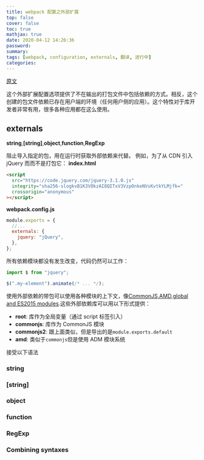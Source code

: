 ```yaml
---
title: webpack 配置之外部扩展
top: false
cover: false
toc: true
mathjax: true
date: 2020-04-12 14:26:36
password:
summary:
tags: [webpack, configuration, externals, 翻译, 进行中]
categories:
---
```


[原文](https://webpack.js.org/configuration/externals/#externals)

这个外部扩展配置选项提供了不在输出的打包文件中包括依赖的方式。相反，这个创建的包文件依赖已存在用户端的环境（任何用户侧的应用）。这个特性对于库开发者非常有用，很多各种应用都在这么使用。

## externals

**string**,**[string]**,**object**,**function**,**RegExp**

阻止导入指定的包，用在运行时获取外部依赖来代替。
例如，为了从 CDN 引入 jQuery 而而不是打包它：
**index.html**

```html
<script
  src="https://code.jquery.com/jquery-3.1.0.js"
  integrity="sha256-slogkvB1K3VOkzAI8QITxV3VzpOnkeNVsKvtkYLMjfk="
  crossorigin="anonymous"
></script>
```

**webpack.config.js**

```js
module.exports = {
  //...
  externals: {
    jquery: "jQuery",
  },
};
```

所有依赖模块都没有发生改变，代码仍然可以工作：

```js
import $ from "jquery";

$(".my-element").animate(/* ... */);
```

使用外部依赖的带包可以使用各种模块的上下文，像[CommonJS,AMD,global and ES2015 modules](https://webpack.js.org/concepts/modules).这些外部依赖库可以用以下形式提供：

- **root**: 库作为全局变量（通过 script 标签引入）
- **commonjs**: 库作为 CommonJS 模块
- **commonjs2**: 跟上面类似，但是导出的是`module.exports.default`
- **amd**: 类似于`commonjs`但是使用 ADM 模块系统

接受以下语法

### string

### [string]

### object

### function

### RegExp

### Combining syntaxes
